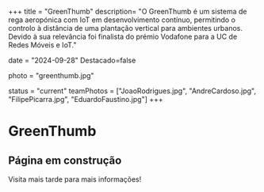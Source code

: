 +++
title = "GreenThumb"
description= "O GreenThumb é um sistema de rega aeropónica com IoT em desenvolvimento contínuo, permitindo o controlo à distância de uma plantação vertical para ambientes urbanos. Devido à sua relevância foi finalista do prémio Vodafone para a UC de Redes Móveis e IoT." 

date = "2024-09-28" 
Destacado=false 

photo = "greenthumb.jpg" 

status = "current"
teamPhotos = ["JoaoRodrigues.jpg", "AndreCardoso.jpg", "FilipePicarra.jpg", "EduardoFaustino.jpg"] 
+++

# GreenThumb

## Página em construção

Visita mais tarde para mais informações!
